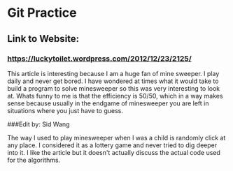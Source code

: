 # Git Practice

## Link to Website:

### https://luckytoilet.wordpress.com/2012/12/23/2125/

This article is interesting because I am a huge fan of mine sweeper. I play daily and never get bored. I have wondered at times what it would take to build a program to solve minesweeper so this was very interesting to look at. Whats funny to me is that the efficiency is 50/50, which in a way makes sense because usually in the endgame of minesweeper you are left in situations where you just have to guess. 

###Edit by: Sid Wang

The way I used to play minesweeper when I was a child is randomly click at any place. I considered it as a lottery game and never tried to dig deeper into it. I like the article but it doesn't actually discuss the actual code used for the algorithms.
